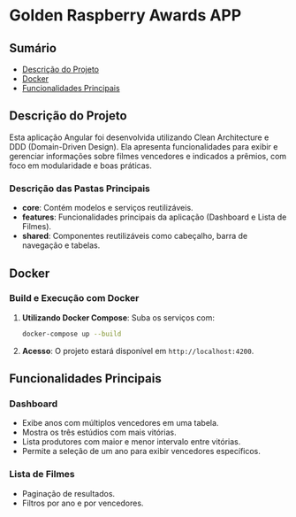 # Golden Raspberry Awards APP

## Sumário
- [Descrição do Projeto](#descrição-do-projeto)
- [Docker](#docker)
- [Funcionalidades Principais](#funcionalidades-principais)

## Descrição do Projeto
Esta aplicação Angular foi desenvolvida utilizando Clean Architecture e DDD (Domain-Driven Design). Ela apresenta funcionalidades para exibir e gerenciar informações sobre filmes vencedores e indicados a prêmios, com foco em modularidade e boas práticas.

### Descrição das Pastas Principais
- **core**: Contém modelos e serviços reutilizáveis.
- **features**: Funcionalidades principais da aplicação (Dashboard e Lista de Filmes).
- **shared**: Componentes reutilizáveis como cabeçalho, barra de navegação e tabelas.

## Docker

### Build e Execução com Docker

1. **Utilizando Docker Compose**:
   Suba os serviços com:
   ```bash
   docker-compose up --build
   ```

2. **Acesso**:
   O projeto estará disponível em `http://localhost:4200`.

## Funcionalidades Principais

### Dashboard
- Exibe anos com múltiplos vencedores em uma tabela.
- Mostra os três estúdios com mais vitórias.
- Lista produtores com maior e menor intervalo entre vitórias.
- Permite a seleção de um ano para exibir vencedores específicos.

### Lista de Filmes
- Paginação de resultados.
- Filtros por ano e por vencedores.
